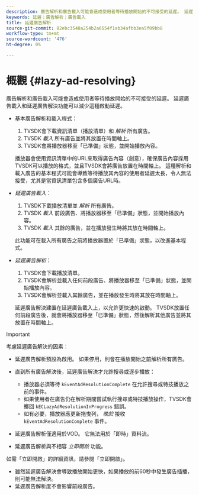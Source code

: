 ```yaml
---
description: 廣告解析和廣告載入可能會造成使用者等待播放開始的不可接受的延遲。 延遲廣告載入和延遲廣告解決功能可以減少這種啟動延遲。
keywords: 延遲；廣告解析；廣告載入
title: 延遲廣告解析
source-git-commit: 02ebc3548a254b2a6554f1ab34afbb3ea5f09bb8
workflow-type: tm+mt
source-wordcount: '476'
ht-degree: 0%

---
```


# 概觀 {#lazy-ad-resolving}

廣告解析和廣告載入可能會造成使用者等待播放開始的不可接受的延遲。 延遲廣告載入和延遲廣告解決功能可以減少這種啟動延遲。

* 基本廣告解析和載入程式：

   1. TVSDK會下載資訊清單（播放清單）和 *解析* 所有廣告。
   1. TVSDK *載入* 所有廣告並將其放置在時間軸上。
   1. TVSDK會將播放器移至「已準備」狀態，並開始播放內容。

  播放器會使用資訊清單中的URL來取得廣告內容（創意），確保廣告內容採用TVSDK可以播放的格式，並且TVSDK會將廣告放置在時間軸上。 這種解析和載入廣告的基本程式可能會導致等待播放其內容的使用者延遲太長，令人無法接受，尤其是當資訊清單包含多個廣告URL時。

* *延遲廣告載入*：

   1. TVSDK下載播放清單並 *解析* 所有廣告。
   1. TVSDK *載入* 前段廣告、將播放器移至「已準備」狀態，並開始播放內容。
   1. TVSDK *載入* 其餘的廣告，並在播放發生時將其放在時間軸上。

  此功能可在載入所有廣告之前將播放器置於「已準備」狀態，以改進基本程式。

* *延遲廣告解析*：

   1. TVSDK會下載播放清單。
   1. TVSDK會解析並載入任何前段廣告、將播放器移至「已準備」狀態，並開始播放內容。
   1. TVSDK會解析並載入其餘廣告，並在播放發生時將其放在時間軸上。

  延遲廣告解決建置在延遲廣告載入上，以允許更快速的啟動。 TVSDK放置任何前段廣告後，就會將播放器移至「已準備」狀態，然後解析其他廣告並將其放置在時間軸上。

>[!IMPORTANT]
>
>考慮延遲廣告解決的因素：
>
>* 延遲廣告解析預設為啟用。 如果停用，則會在播放開始之前解析所有廣告。
>* 直到所有廣告解決後，延遲廣告解決才允許搜尋或逐步播放：
>
>    * 播放器必須等待 `kEventAdResolutionComplete` 在允許搜尋或特技播放之前的事件。
>    * 如果使用者在廣告仍在解析期間嘗試執行搜尋或特技播放操作，TVSDK會擲回 `kECLazyAdResolutionInProgress` 錯誤。
>    * 如有必要，播放器應更新拖曳列， *晚於* 接收 `kEventAdResolutionComplete` 事件。
>
>* 延遲廣告解析僅適用於VOD。 它無法用於「即時」資料流。
>* 延遲廣告解析與不相容 *立即開啟* 功能。
>
>  如需「立即開啟」的詳細資訊，請參閱「立即開啟」。
>
>* 雖然延遲廣告解決會導致播放開始更快，如果播放的前60秒中發生廣告插播，則可能無法解決。
>* 延遲廣告解析度不會影響前段廣告。
